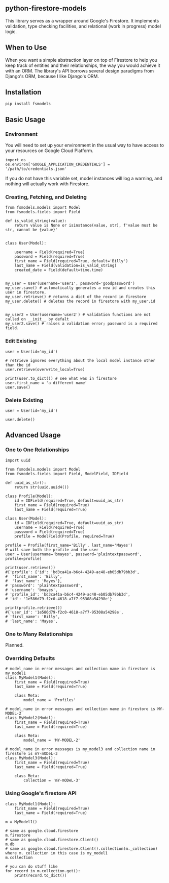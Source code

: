 ## python-firestore-models

This library serves as a wrapper around Google's Firestore. It implements validation, type checking facilities, 
and relational (work in progress) model logic.

## When to Use

When you want a simple abstraction layer on top of Firestore to help you keep track of entities and their relationships,
the way you would achieve it with an ORM. The library's API borrows several design paradigms from Django's ORM, because 
I like Django's ORM.

## Installation
`pip install fsmodels`


## Basic Usage

### Environment
You will need to set up your environment in the usual way to have access to your resources on
Google Cloud Platform.

```
import os
os.environ['GOOGLE_APPLICATION_CREDENTIALS'] = '/path/to/credentials.json'
```

If you do not have this variable set, model instances will log a warning, and nothing will
actually work with Firestore.

### Creating, Fetching, and Deleting
```
from fsmodels.models import Model
from fsmodels.fields import Field

def is_valid_string(value):
    return value is None or isinstance(value, str), f'value must be str, cannot be {value}'


class User(Model):

    username = Field(required=True)
    password = Field(required=True)
    first_name = Field(required=True, default='Billy')
    last_name = Field(validation=is_valid_string)
    created_date = Field(default=time.time)
    
    
my_user = User(username='user1', password='goodpassword')
my_user.save() # automatically generates a new id and creates this user in firestore.
my_user.retrieve() # returns a dict of the record in firestore
my_user.delete() # deletes the record in firestore with my_user.id


my_user2 = User(username='user2') # validation functions are not called on __init__ by defalt
my_user2.save() # raises a validation error; password is a required field.
```

### Edit Existing
```
user = User(id='my_id') 

# retrieve ignores everything about the local model instance other than the id 
user.retrieve(overwrite_local=True)

print(user.to_dict()) # see what was in firestore
user.first_name = 'a different name'
user.save()
```

### Delete Existing
```
user = User(id='my_id') 
 
user.delete()
```

## Advanced Usage
### One to One Relationships

```
import uuid

from fsmodels.models import Model
from fsmodels.fields import Field, ModelField, IDField

def uuid_as_str():
    return str(uuid.uuid4())

class Profile(Model):
    id = IDField(required=True, default=uuid_as_str)
    first_name = Field(required=True)
    last_name = Field(required=True)

class User(Model):
    id = IDField(required=True, default=uuid_as_str)
    username = Field(required=True)
    password = Field(required=True)
    profile = ModelField(Profile, required=True)
    
profile = Profile(first_name='Billy', last_name='Mayes')
# will save both the profile and the user
user = User(username='bmayes', password='plaintextpassword', profile=profile)

print(user.retrieve())
#{'profile': {'id': 'bd3ca41a-b6c4-4249-ac48-eb05db79bb3d',
#  'first_name': 'Billy',
#  'last_name': 'Mayes'},
# 'password': 'plaintextpassword',
# 'username': 'bmayes',
# 'profile_id': 'bd3ca41a-b6c4-4249-ac48-eb05db79bb3d',
# 'id': '1e586d79-f2c0-4618-a7f7-95308a54298e'}

print(profile.retrieve())
#{'user_id': '1e586d79-f2c0-4618-a7f7-95308a54298e',
# 'first_name': 'Billy',
# 'last_name': 'Mayes',
 ```
 
 ### One to Many Relationships
 Planned.
 
 ### Overriding Defaults
```
# model_name in error messages and collection name in firestore is my_model1
class MyModel1(Model):
    first_name = Field(required=True)
    last_name = Field(required=True)
    
    class Meta:
        model_name = 'Profiles'
        
# model_name in error messages and collection name in firestore is MY-MODEL-2
class MyModel2(Model):
    first_name = Field(required=True)
    last_name = Field(required=True)
    
    class Meta:
        model_name = 'MY-MODEL-2'
        
# model_name in error messages is my_model3 and collection name in firestore is mY-mODeL-3
class MyModel3(Model):
    first_name = Field(required=True)
    last_name = Field(required=True)
    
    class Meta:
        collection = 'mY-mODeL-3'
```
 
### Using Google's firestore API
```
class MyModel1(Model):
    first_name = Field(required=True)
    last_name = Field(required=True)

m = MyModel1()

# same as google.cloud.firestore
m.firestore
# same as google.cloud.firestore.Client()
m.db
# same as google.cloud.firestore.Client().collection(m._collection) where m._collection in this case is my_model1
m.collection

# you can do stuff like
for record in m.collection.get():
    print(record.to_dict())
```
